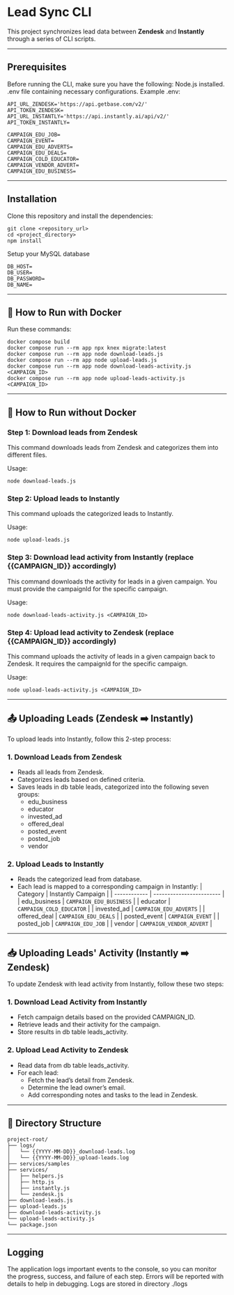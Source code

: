 # Lead Sync CLI

This project synchronizes lead data between **Zendesk** and **Instantly** through a series of CLI scripts.

---

## Prerequisites
Before running the CLI, make sure you have the following:
Node.js installed.
.env file containing necessary configurations.
Example .env:
```
API_URL_ZENDESK='https://api.getbase.com/v2/'
API_TOKEN_ZENDESK=
API_URL_INSTANTLY='https://api.instantly.ai/api/v2/'
API_TOKEN_INSTANTLY=

CAMPAIGN_EDU_JOB=
CAMPAIGN_EVENT=
CAMPAIGN_EDU_ADVERTS=
CAMPAIGN_EDU_DEALS=
CAMPAIGN_COLD_EDUCATOR=
CAMPAIGN_VENDOR_ADVERT=
CAMPAIGN_EDU_BUSINESS=
```
---

## Installation
Clone this repository and install the dependencies:
```
git clone <repository_url>
cd <project_directory>
npm install

```
Setup your MySQL database

```
DB_HOST=
DB_USER=
DB_PASSWORD=
DB_NAME=
```

---
## 🔧 How to Run with Docker

Run these commands:

```
docker compose build
docker compose run --rm app npx knex migrate:latest
docker compose run --rm app node download-leads.js 
docker compose run --rm app node upload-leads.js 
docker compose run --rm app node download-leads-activity.js <CAMPAIGN_ID>
docker compose run --rm app node upload-leads-activity.js <CAMPAIGN_ID>
```

---

## 🔧 How to Run without Docker

### Step 1: Download leads from Zendesk
This command downloads leads from Zendesk and categorizes them into different files. 

Usage:
```
node download-leads.js
```

### Step 2: Upload leads to Instantly
This command uploads the categorized leads to Instantly.

Usage:
```
node upload-leads.js
```

### Step 3: Download lead activity from Instantly (replace {{CAMPAIGN_ID}} accordingly)
This command downloads the activity for leads in a given campaign. You must provide the campaignId for the specific campaign.

Usage:
```
node download-leads-activity.js <CAMPAIGN_ID>
```

### Step 4: Upload lead activity to Zendesk (replace {{CAMPAIGN_ID}} accordingly)
This command uploads the activity of leads in a given campaign back to Zendesk. It requires the campaignId for the specific campaign.

Usage:
```
node upload-leads-activity.js <CAMPAIGN_ID>
```
---

## 📤 Uploading Leads (Zendesk ➡️ Instantly)
To upload leads into Instantly, follow this 2-step process:
### 1. Download Leads from Zendesk
- Reads all leads from Zendesk.
- Categorizes leads based on defined criteria.
- Saves leads in db table leads, categorized into the following seven groups:
    - edu_business
    - educator
    - invested_ad
    - offered_deal
    - posted_event
    - posted_job
    - vendor
### 2. Upload Leads to Instantly
- Reads the categorized lead from database.
- Each lead is mapped to a corresponding campaign in Instantly:
| Category     | Instantly Campaign       |
| ------------ | ------------------------ |
| edu_business | `CAMPAIGN_EDU_BUSINESS`  |
| educator     | `CAMPAIGN_COLD_EDUCATOR` |
| invested_ad  | `CAMPAIGN_EDU_ADVERTS`   |
| offered_deal | `CAMPAIGN_EDU_DEALS`     |
| posted_event | `CAMPAIGN_EVENT`         |
| posted_job   | `CAMPAIGN_EDU_JOB`       |
| vendor       | `CAMPAIGN_VENDOR_ADVERT` |

---
## 📥 Uploading Leads' Activity (Instantly ➡️ Zendesk)
To update Zendesk with lead activity from Instantly, follow these two steps:

### 1. Download Lead Activity from Instantly
- Fetch campaign details based on the provided CAMPAIGN_ID.
- Retrieve leads and their activity for the campaign.
- Store results in db table leads_activity.
### 2. Upload Lead Activity to Zendesk
- Read data from db table leads_activity.
- For each lead:
    - Fetch the lead’s detail from Zendesk.
    - Determine the lead owner’s email.
    - Add corresponding notes and tasks to the lead in Zendesk.

---
## 📁 Directory Structure
```
project-root/
├── logs/
│   └── {{YYYY-MM-DD}}_download-leads.log
│   └── {{YYYY-MM-DD}}_upload-leads.log
├── services/samples
├── services/
│   ├── helpers.js
│   ├── http.js
│   ├── instantly.js
│   └── zendesk.js
├── download-leads.js
├── upload-leads.js
├── download-leads-activity.js
└── upload-leads-activity.js
└── package.json
```
---
## Logging
The application logs important events to the console, so you can monitor the progress, success, and failure of each step. Errors will be reported with details to help in debugging.
Logs are stored in directory ./logs